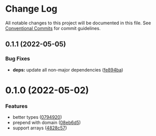 # Change Log

All notable changes to this project will be documented in this file.
See [Conventional Commits](https://conventionalcommits.org) for commit guidelines.

## 0.1.1 (2022-05-05)


### Bug Fixes

* **deps:** update all non-major dependencies ([fe894ba](https://github.com/gemunion/common-packages/commit/fe894ba67ef1ca2c9d4012b4f45b69691409f5fd))





# 0.1.0 (2022-05-02)


### Features

* better types ([0794920](https://github.com/gemunion/common-packages/commit/0794920be65650227fed2e9cd316280f21cdc594))
* prepend with domain ([08eb6d5](https://github.com/gemunion/common-packages/commit/08eb6d5a96bb4f3123b1cbf22f626a689eef4889))
* support arrays ([4828c57](https://github.com/gemunion/common-packages/commit/4828c57533c39f650adad2ca1a5980039346ede1))
